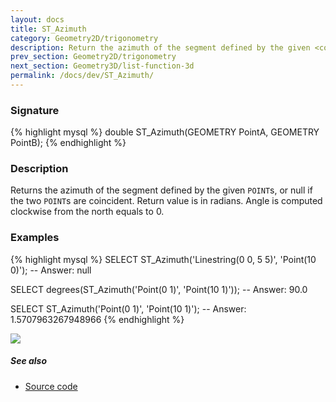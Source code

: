 ```yaml
---
layout: docs
title: ST_Azimuth
category: Geometry2D/trigonometry
description: Return the azimuth of the segment defined by the given <code>POINT</code>s
prev_section: Geometry2D/trigonometry
next_section: Geometry3D/list-function-3d
permalink: /docs/dev/ST_Azimuth/
---
```


### Signature

{% highlight mysql %}
double ST_Azimuth(GEOMETRY PointA, GEOMETRY PointB);
{% endhighlight %}

### Description
Returns the azimuth of the segment defined by the given `POINT`s, or null if the two `POINT`s are coincident. Return value is in radians. Angle is computed clockwise from the north equals to 0.

### Examples

{% highlight mysql %}
SELECT ST_Azimuth('Linestring(0 0, 5 5)', 'Point(10 0)');
-- Answer: null

SELECT degrees(ST_Azimuth('Point(0 1)', 'Point(10 1)'));
-- Answer: 90.0

SELECT ST_Azimuth('Point(0 1)', 'Point(10 1)');
-- Answer: 1.5707963267948966
{% endhighlight %}

<img class="displayed" src="../ST_Azimuth_1.png"/>

##### See also

* <a href="https://github.com/irstv/H2GIS/blob/51910b27b5dc2b3b4353bb43a683f8649628ea8d/h2spatial-ext/src/main/java/org/h2gis/h2spatialext/function/spatial/trigonometry/ST_Azimuth.java" target="_blank">Source code</a>

